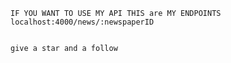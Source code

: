     IF YOU WANT TO USE MY API THIS are MY ENDPOINTS 
    localhost:4000/news/:newspaperID


    give a star and a follow
